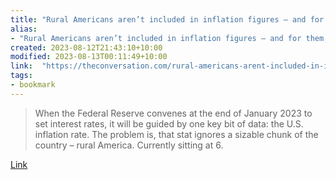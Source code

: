 ```yaml
---
title: "Rural Americans aren’t included in inflation figures – and for them, the cost of living may be rising faster"
alias:
- "Rural Americans aren’t included in inflation figures – and for them, the cost of living may be rising faster"
created: 2023-08-12T21:43:10+10:00
modified: 2023-08-13T00:11:49+10:00
link:  "https://theconversation.com/rural-americans-arent-included-in-inflation-figures-and-for-them-the-cost-of-living-may-be-rising-faster-197781"
tags:
- bookmark
---
```


> When the Federal Reserve convenes at the end of January 2023 to set interest rates, it will be guided by one key bit of data: the U.S. inflation rate. The problem is, that stat ignores a sizable chunk of the country – rural America. Currently sitting at 6.

[Link](https://theconversation.com/rural-americans-arent-included-in-inflation-figures-and-for-them-the-cost-of-living-may-be-rising-faster-197781)